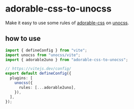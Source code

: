 # adorable-css-to-unocss

Make it easy to use some rules of [adorable-css](https://github.com/developer-1px/adorable-css) on [unocss](https://github.com/unocss/unocss).

## how to use

```ts
import { defineConfig } from "vite";
import unocss from "unocss/vite";
import { adorable2uno } from "adorable-css-to-unocss";

// https://vitejs.dev/config/
export default defineConfig({
  plugins: [
    unocss({
      rules: [...adorable2uno],
    }),
  ],
});
```
